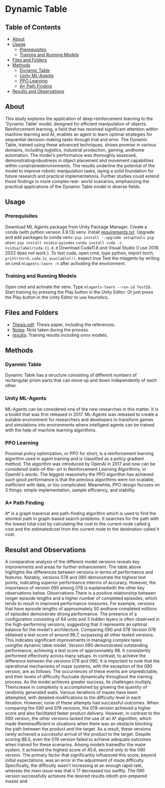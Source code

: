 # Dynamic Table

## Table of Contents

- [About](#about)
- [Usage](#usage)
  - [Prerequisites](#prerequisites)
  - [Training and Running Models](#train)
- [Files and Folders](#files)
- [Methods](#methods)
  - [Dynamic Table](#table)
  - [Unity ML-Agents](#mlagents)
  - [PPO Learning](#ppo)
  - [A* Path Finding](#astar)
- [Results and Observations](#results)

## <a name = "abstrach">About</a>
This study explores the application of deep reinforcement learning to the 'Dynamic Table' model, designed for efficient manipulation of objects. Reinforcement learning, a field that has received significant attention within machine learning and AI, enables an agent to learn optimal strategies for sequential decision-making tasks through trial and error. The Dynamic Table, trained using these advanced techniques, shows promise in various domains, including logistics, industrial production, gaming, andhome automation. The model's performance was thoroughly assessed, demonstratingrobustness in object placement and movement  capabilities within constrainedenvironments. The results underline the potential of the model to improve robotic manipulation tasks, laying a solid foundation for future research and practical implementations. Further studies could extend these findings to more complex real- world scenarios, emphasizing the practical applications of the Dynamic Table model in diverse fields.

## <a name = "usage">Usage</a>

### <a name = "prerequisites">Prerequisites</a>
Download ML Agents package from Unity Package Manager.
Create a  conda (with python version 3.9.13) venv.
Install [requirements.txt](Docs/requirements.txt).
Upgrade and add packages to conda venv:
`pip install --upgrade setuptools pip wheel`
`pip install nvidia-pyindex`
`conda install cuda -c nvidia/label/cuda-11.8.0`
Download Cuda11.8 and Visual Studio (I use 2019. 2022 does not work.).
To test cuda, open cmd, type python, import torch, `print(torch.cuda.is_available())`, expect true
Test the mlagents by writing on cmd `mlagents-learn -h` after activating the environment.


### <a name = "train">Training and Running Models</a>

Open cmd and activate the venv. Type `mlagents-learn --run-id TestID`. Start training by pressing the Play button in the Unity Editor.
Or just press the Play button in the Unity Editor to use heuristics.

## <a name = "abstrach">Files and Folders</a>
 - [Thesis.pdf](Thesis.pdf): Thesis paper, including the references.
 - [Notes](/Notes/): Nots taken during the process.
 - [results](/results/): Training results including onnx models.


## <a name = "methods">Methods</a>
### <a name = "table">Dyanmic Table</a>
Dynamic Table has a structure consisting of different numbers of rectangular prism parts that can move up and down independently of each other.
### <a name = "mlagents">Unity ML-Agents</a>
ML-Agents can be considered one of the new researches in this matter. It is a toolkit that was first released in 2017. ML-Agents was released to create a suitable environment for researchers and developers to transform games and simulations into environments where intelligent agents can be trained with the help of machine learning algorithms.
### <a name = "ppo">PPO Learning</a>
Proximal policy optimization, or PPO for short, is a reinforcement learning algorithm used in agent training and is classified as a policy gradient method. The algorithm was introduced by OpenAI in 2017 and now can be considered state-of-the- art in Reinforcement Learning Algorithms, in OpenAI's words. The biggest reasonwhy the PPO algorithm has achieved such good performance is that the previous algorithms were not scalable, inefficient with data, or too complicated. Meanwhile, PPO design focuses on 3 things: simple implementation, sample efficiency, and stability.
### <a name = "astar">A* Path Finding</a>
A* is a graph traversal and path-finding algorithm which is used to find the shortest path in graph-based search problems. It searches for the path with the lowest total cost by calculating the cost to the current node called g cost and the estimatedcost from the current node to the destination called h cost.

## <a name = "results">Resulst and Observations</a>
A comparative analysis of the different model versions reveals key improvements and areas for further enhancement. The table above highlights the differences between versions in terms of performance and features. Notably, versions 078 and 090 demonstrate the highest test points, indicating superior performance interms of accuracy. However, the importance of version 090 among 078 is explainedwith the other key observations below. Observations There is a positive relationship between longer episode lengths and a higher number of completed episodes, which tends to result in improved performance measures. For example, versions that have episode lengths of approximately 50 andhave completed millions of episodes demonstrate strong performance. The presence of a configuration consisting of 64 units and 3 hidden layers is often observed in the high-performing versions, suggesting that it represents an optimal balance for the model's architecture. Comparing 090 and 078 Version 078 obtained a test score of around 98.7, surpassing all other tested versions. This indicates significant improvements in managing complex tasks usingthe dynamic table model. Version 090 demonstrated outstanding performance, achieving a test score of approximately 98. It consistently performed effectively across many setups. In contrast, to achieve the difference between the versions 078 and 090, It is important to note that the operational mechanisms of maze systems, with the exception of the 090 version, are as follows: The occurrences of these events are unpredictable, and their levels of difficulty fluctuate dynamically throughout the training process. As the model achieves greater success, its challenges multiply. Theincrease in complexity is accomplished by growing the quantity of randomly generated walls. Various iterations of mazes have been attempted, with detailed modifications to the difficulty level in each iteration. However, none of these attempts had successful outcomes. When comparing the 090 and 078 versions, the 078 version achieved a higher score and also facilitated faster product delivery. However, in contrast to the 090 version, the other versions lacked the use of an A* algorithm, which made theminsufficient in situations when there was an obstacle blocking the path between the product and the target. As a result, these versions rarely achieved a successful arrival of the product to the target. Despite scoring 88.5, even the 076 version failed to achieve adequate outcomes when trained for these scenarios. Among models trainedfor the maze system, it achieved the highest score of 45.6, second only to the 090 version. The primary factor that significantly influenced this score, beyond initial expectations, was an error in the adjustment of maze difficulty. Specifically, the difficulty wasn't increasing at an enough rapid rate, whereas the main issue was that it 17 decreased too swiftly. The 090 version successfully achieves the desired results inboth pre-prepared mazes and 
